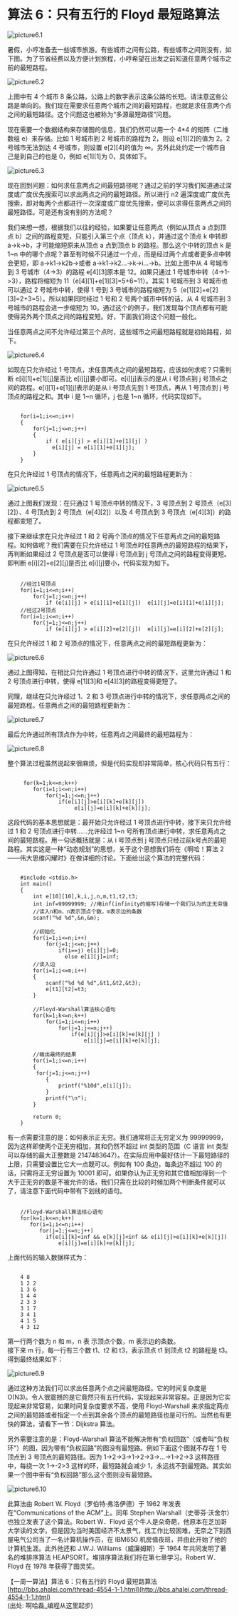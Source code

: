 # 算法 6：只有五行的 Floyd 最短路算法

![picture6.1](images/6.1.png)

 暑假，小哼准备去一些城市旅游。有些城市之间有公路，有些城市之间则没有，如下图。为了节省经费以及方便计划旅程，小哼希望在出发之前知道任意两个城市之前的最短路程。

![picture6.2](images/6.2.png)

上图中有 4 个城市 8 条公路，公路上的数字表示这条公路的长短。请注意这些公路是单向的。我们现在需要求任意两个城市之间的最短路程，也就是求任意两个点之间的最短路径。这个问题这也被称为“多源最短路径”问题。

现在需要一个数据结构来存储图的信息，我们仍然可以用一个 4*4 的矩阵（二维数组 e）来存储。比如 1 号城市到 2 号城市的路程为 2，则设 e[1][2]的值为 2。2 号城市无法到达 4 号城市，则设置 e[2][4]的值为 ∞。另外此处约定一个城市自己是到自己的也是 0，例如 e[1][1]为 0，具体如下。

![picture6.3](images/6.3.png)

现在回到问题：如何求任意两点之间最短路径呢？通过之前的学习我们知道通过深度或广度优先搜索可以求出两点之间的最短路径。所以进行 n2 遍深度或广度优先搜索，即对每两个点都进行一次深度或广度优先搜索，便可以求得任意两点之间的最短路径。可是还有没有别的方法呢？

我们来想一想，根据我们以往的经验，如果要让任意两点（例如从顶点 a 点到顶点 b）之间的路程变短，只能引入第三个点（顶点 k），并通过这个顶点 k 中转即 a->k->b，才可能缩短原来从顶点 a 点到顶点 b 的路程。那么这个中转的顶点 k 是 1~n 中的哪个点呢？甚至有时候不只通过一个点，而是经过两个点或者更多点中转会更短，即 a->k1->k2b->或者 a->k1->k2…->k->i…->b。比如上图中从 4 号城市到 3 号城市（4->3）的路程 e[4][3]原本是 12。如果只通过 1 号城市中转（4->1->3），路程将缩短为 11（e[4][1]+e[1][3]=5+6=11）。其实 1 号城市到 3 号城市也可以通过 2 号城市中转，使得 1 号到 3 号城市的路程缩短为 5（e[1][2]+e[2][3]=2+3=5）。所以如果同时经过 1 号和 2 号两个城市中转的话，从 4 号城市到 3 号城市的路程会进一步缩短为 10。通过这个的例子，我们发现每个顶点都有可能使得另外两个顶点之间的路程变短。好，下面我们将这个问题一般化。

当任意两点之间不允许经过第三个点时，这些城市之间最短路程就是初始路程，如下。

![picture6.4](images/6.4.png)

如现在只允许经过 1 号顶点，求任意两点之间的最短路程，应该如何求呢？只需判断 e[i][1]+e[1][j]是否比 e[i][j]要小即可。e[i][j]表示的是从 i 号顶点到 j 号顶点之间的路程。e[i][1]+e[1][j]表示的是从 i 号顶点先到 1 号顶点，再从 1 号顶点到  j 号顶点的路程之和。其中 i 是  1~n 循环，j 也是 1~n 循环，代码实现如下。

```

    for(i=1;i<=n;i++)
    {
        for(j=1;j<=n;j++)
        {
            if ( e[i][j] > e[i][1]+e[1][j] )
              e[i][j] = e[i][1]+e[1][j];
        }
    }

```

在只允许经过 1 号顶点的情况下，任意两点之间的最短路程更新为：

![picture6.5](images/6.5.png)

通过上图我们发现：在只通过 1 号顶点中转的情况下，3 号顶点到 2 号顶点（e[3][2]）、4 号顶点到 2 号顶点（e[4][2]）以及 4 号顶点到 3 号顶点（e[4][3]）的路程都变短了。

接下来继续求在只允许经过 1 和 2 号两个顶点的情况下任意两点之间的最短路程。如何做呢？我们需要在只允许经过 1 号顶点时任意两点的最短路程的结果下，再判断如果经过 2 号顶点是否可以使得 i 号顶点到 j 号顶点之间的路程变得更短。即判断 e[i][2]+e[2][j]是否比 e[i][j]要小，代码实现为如下。

```

    //经过1号顶点
    for(i=1;i<=n;i++)
        for(j=1;j<=n;j++)
            if (e[i][j] > e[i][1]+e[1][j])  e[i][j]=e[i][1]+e[1][j];
    //经过2号顶点
    for(i=1;i<=n;i++)
        for(j=1;j<=n;j++)
            if (e[i][j] > e[i][2]+e[2][j])  e[i][j]=e[i][2]+e[2][j];

```

 在只允许经过 1 和 2 号顶点的情况下，任意两点之间的最短路程更新为：

![picture6.6](images/6.6.png)

通过上图得知，在相比只允许通过 1 号顶点进行中转的情况下，这里允许通过 1 和 2 号顶点进行中转，使得 e[1][3]和 e[4][3]的路程变得更短了。

同理，继续在只允许经过 1、2 和 3 号顶点进行中转的情况下，求任意两点之间的最短路程。任意两点之间的最短路程更新为：

![picture6.7](images/6.7.png)

最后允许通过所有顶点作为中转，任意两点之间最终的最短路程为：

![picture6.8](images/6.8.png)

整个算法过程虽然说起来很麻烦，但是代码实现却非常简单，核心代码只有五行：

```

     for(k=1;k<=n;k++)
        for(i=1;i<=n;i++)
            for(j=1;j<=n;j++)
                if(e[i][j]>e[i][k]+e[k][j])
                     e[i][j]=e[i][k]+e[k][j];

```

这段代码的基本思想就是：最开始只允许经过 1 号顶点进行中转，接下来只允许经过 1 和 2 号顶点进行中转……允许经过 1~n 号所有顶点进行中转，求任意两点之间的最短路程。用一句话概括就是：从 i 号顶点到 j 号顶点只经过前k号点的最短路程。其实这是一种“动态规划”的思想，关于这个思想我们将在《啊哈！算法 2——伟大思维闪耀时》在做详细的讨论。下面给出这个算法的完整代码：
    
```

    #include <stdio.h>
    int main()
    {
	    int e[10][10],k,i,j,n,m,t1,t2,t3;
	    int inf=99999999; //用inf(infinity的缩写)存储一个我们认为的正无穷值
	    //读入n和m，n表示顶点个数，m表示边的条数
	    scanf("%d %d",&n,&m);
	                              
	    //初始化
	    for(i=1;i<=n;i++)
	        for(j=1;j<=n;j++)
	            if(i==j) e[i][j]=0;
	              else e[i][j]=inf;
	    //读入边
	    for(i=1;i<=m;i++)
	    {
	        scanf("%d %d %d",&t1,&t2,&t3);
	        e[t1][t2]=t3;
	    }
                              
	    //Floyd-Warshall算法核心语句
	    for(k=1;k<=n;k++)
	        for(i=1;i<=n;i++)
	            for(j=1;j<=n;j++)
	                if(e[i][j]>e[i][k]+e[k][j] )
	                    e[i][j]=e[i][k]+e[k][j];
	                              
	    //输出最终的结果
	    for(i=1;i<=n;i++)
	    {
	     for(j=1;j<=n;j++)
	        {
	            printf("%10d",e[i][j]);
	        }
	        printf("\n");
	    }
	                              
	    return 0;
    }

```

有一点需要注意的是：如何表示正无穷。我们通常将正无穷定义为 99999999，因为这样即使两个正无穷相加，其和仍然不超过 int 类型的范围（C 语言 int 类型可以存储的最大正整数是 2147483647）。在实际应用中最好估计一下最短路径的上限，只需要设置比它大一点既可以。例如有 100 条边，每条边不超过 100  的话，只需将正无穷设置为 10001 即可。如果你认为正无穷和其它值相加得到一个大于正无穷的数是不被允许的话，我们只需在比较的时候加两个判断条件就可以了，请注意下面代码中带有下划线的语句。

```

    //Floyd-Warshall算法核心语句
	for(k=1;k<=n;k++)
       for(i=1;i<=n;i++)
	      for(j=1;j<=n;j++)
	        if(e[i][k]<inf && e[k][j]<inf && e[i][j]>e[i][k]+e[k][j])
	            e[i][j]=e[i][k]+e[k][j];

```

上面代码的输入数据样式为：

```

    4 8
    1 2 2
    1 3 6
    1 4 4
    2 3 3
    3 1 7
    3 4 1
    4 1 5
    4 3 12

```

第一行两个数为 n 和  m，n 表 示顶点个数，m 表示边的条数。   
接下来 m 行，每一行有三个数 t1、t2 和 t3，表示顶点 t1 到顶点 t2 的路程是 t3。  
得到最终结果如下：

![picture6.9](images/6.9.png)

通过这种方法我们可以求出任意两个点之间最短路径。它的时间复杂度是 O(N3)。令人很震撼的是它竟然只有五行代码，实现起来非常容易。正是因为它实现起来非常容易，如果时间复杂度要求不高，使用 Floyd-Warshall 来求指定两点之间的最短路或者指定一个点到其余各个顶点的最短路径也是可行的。当然也有更快的算法，请看下一节：Dijkstra 算法。

另外需要注意的是：Floyd-Warshall 算法不能解决带有“负权回路”（或者叫“负权环”）的图，因为带有“负权回路”的图没有最短路。例如下面这个图就不存在 1 号顶点到 3 号顶点的最短路径。因为 1->2->3->1->2->3->…->1->2->3 这样路径中，每绕一次 1->-2>3 这样的环，最短路就会减少 1，永远找不到最短路。其实如果一个图中带有“负权回路”那么这个图则没有最短路。

![picture6.10](images/6.10.png)

此算法由 Robert W. Floyd（罗伯特·弗洛伊德）于 1962 年发表在“Communications of the ACM”上。同年 Stephen Warshall（史蒂芬·沃舍尔）也独立发表了这个算法。Robert W．Floyd 这个牛人是朵奇葩，他原本在芝加哥大学读的文学，但是因为当时美国经济不太景气，找工作比较困难，无奈之下到西屋电气公司当了一名计算机操作员，在 IBM650 机房值夜班，并由此开始了他的计算机生涯。此外他还和 J.W.J. Williams（威廉姆斯）于 1964 年共同发明了著名的堆排序算法 HEAPSORT。堆排序算法我们将在第七章学习。Robert W．Floyd 在 1978 年获得了图灵奖。

【一周一算法】算法 6：只有五行的 Floyd 最短路算法  
[http://bbs.ahalei.com/thread-4554-1-1.html](http://bbs.ahalei.com/thread-4554-1-1.html)  
(出处: 啊哈磊_编程从这里起步)
